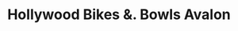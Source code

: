---
title: "Hollywood Bikes &. Bowls Avalon"
url: /avalon/hollywood-bikes-and-bowls-avalon/
shop: bicycle
---